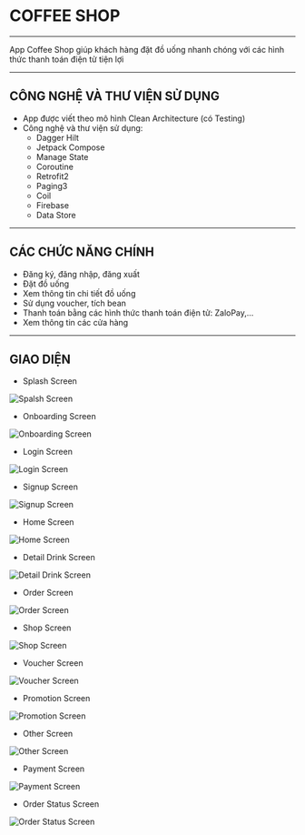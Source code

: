 # COFFEE SHOP
***
App Coffee Shop giúp khách hàng đặt đồ uống nhanh chóng với các hình thức thanh toán điện tử tiện lợi
***
## CÔNG NGHỆ VÀ THƯ VIỆN SỬ DỤNG
- App được viết theo mô hình Clean Architecture (có Testing)
- Công nghệ và thư viện sử dụng:
  + Dagger Hilt
  + Jetpack Compose
  + Manage State
  + Coroutine
  + Retrofit2
  + Paging3
  + Coil
  + Firebase
  + Data Store
 ***
## CÁC CHỨC NĂNG CHÍNH
* Đăng ký, đăng nhập, đăng xuất
* Đặt đồ uống
* Xem thông tin chi tiết đồ uống
* Sử dụng voucher, tích bean
* Thanh toán bằng các hình thức thanh toán điện tử: ZaloPay,...
* Xem thông tin các cửa hàng
***
## GIAO DIỆN
* Splash Screen

![Spalsh Screen](https://github.com/HoangLinhSama/CoffeeShop/blob/main/Image/splash.png)

* Onboarding Screen

![Onboarding Screen](https://github.com/HoangLinhSama/CoffeeShop/blob/main/Image/onboarding.png)

* Login Screen

![Login Screen](https://github.com/HoangLinhSama/CoffeeShop/blob/main/Image/login.png)

* Signup Screen

![Signup Screen](https://github.com/HoangLinhSama/CoffeeShop/blob/main/Image/signup.png)

* Home Screen

![Home Screen](https://github.com/HoangLinhSama/CoffeeShop/blob/main/Image/home.png)

* Detail Drink Screen
  
![Detail Drink Screen](https://github.com/HoangLinhSama/CoffeeShop/blob/main/Image/detail_drink.png)

* Order Screen
  
![Order Screen](https://github.com/HoangLinhSama/CoffeeShop/blob/main/Image/order.png)

* Shop Screen

![Shop Screen](https://github.com/HoangLinhSama/CoffeeShop/blob/main/Image/shop.png)

* Voucher Screen

![Voucher Screen](https://github.com/HoangLinhSama/CoffeeShop/blob/main/Image/voucher_bean.png)

* Promotion Screen

![Promotion Screen](https://github.com/HoangLinhSama/CoffeeShop/blob/main/Image/promotion.png)

* Other Screen

![Other Screen](https://github.com/HoangLinhSama/CoffeeShop/blob/main/Image/other.png)

* Payment Screen

![Payment Screen](https://github.com/HoangLinhSama/CoffeeShop/blob/main/Image/payment.png)

* Order Status Screen

![Order Status Screen](https://github.com/HoangLinhSama/CoffeeShop/blob/main/Image/order_status.png)
